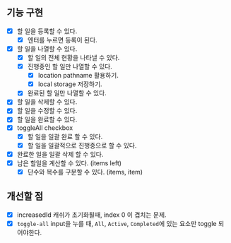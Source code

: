 ## 기능 구현

- [x] 할 일을 등록할 수 있다.
  - [x] 엔터를 누르면 등록이 된다.
- [x] 할 일을 나열할 수 있다.
  - [x] 할 일의 전체 현황을 나타낼 수 있다.
  - [x] 진행중인 할 일만 나열할 수 있다.
    - [x] location pathname 활용하기.
    - [x] local storage 저장하기.
  - [x] 완료된 할 일만 나열할 수 있다.
- [x] 할 일을 삭제할 수 있다.
- [x] 할 일을 수정할 수 있다.
- [x] 할 일을 완료할 수 있다.
- [x] toggleAll checkbox
  - [x] 할 일을 일괄 완료 할 수 있다.
  - [x] 할 일을 일괄적으로 진행중으로 할 수 있다.
- [x] 완료한 일을 일괄 삭제 할 수 있다.
- [x] 남은 할일을 계산할 수 있다. (items left)
  - [x] 단수와 복수를 구분할 수 있다. (items, item)

## 개선할 점

- [x] increasedId 캐쉬가 초기화될때, index 0 이 겹치는 문제.
- [x] `toggle-all` input을 누를 때, `All`, `Active`, `Completed`에 있는 요소만 toggle 되어야한다.
